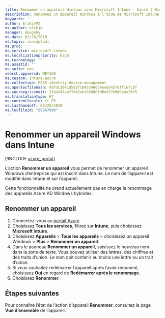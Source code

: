 ```yaml
---
title: Renommer un appareil Windows avec Microsoft Intune - Azure | Microsoft Docs
description: Renommez un appareil Windows à l’aide de Microsoft Intune.
keywords: ''
author: ErikjeMS
ms.author: erikje
manager: dougeby
ms.date: 02/26/2019
ms.topic: conceptual
ms.prod: ''
ms.service: microsoft-intune
ms.localizationpriority: high
ms.technology: ''
ms.assetid: ''
ms.suite: ems
search.appverid: MET150
ms.custom: intune-azure
ms.collection: M365-identity-device-management
ms.openlocfilehash: 8dfdc3641d583fc045346034ee8543feff1e7cbf
ms.sourcegitcommit: 1144247aa7f042eb1b99d8fd8dd17b909eae38c5
ms.translationtype: HT
ms.contentlocale: fr-FR
ms.lasthandoff: 03/28/2019
ms.locfileid: "59567099"
---
```

# <a name="rename-a-windows-device-in-intune"></a>Renommer un appareil Windows dans Intune


[!INCLUDE [azure_portal](./includes/azure_portal.md)]

L’action **Renommer un appareil** vous permet de renommer un appareil Windows d’entreprise qui est inscrit dans Intune. Le nom de l’appareil est modifié dans Intune et sur l’appareil. 

Cette fonctionnalité ne prend actuellement pas en charge le renommage des appareils Azure AD Windows hybrides.

## <a name="rename-a-device"></a>Renommer un appareil

1. Connectez-vous au [portail Azure](https://portal.azure.com).
2. Choisissez **Tous les services**, filtrez sur **Intune**, puis choisissez **Microsoft Intune**.
3. Choisissez **Appareils** > **Tous les appareils** > choisissez un appareil Windows > **Plus** > **Renommer un appareil**.
4. Dans le panneau **Renommer un appareil**, saisissez le nouveau nom dans la zone de texte. Vous pouvez utiliser des lettres, des chiffres et des traits d’union. Le nom doit contenir au moins une lettre ou un trait d’union.
5. Si vous souhaitez redémarrer l’appareil après l’avoir renommé, choisissez **Oui** en regard de **Redémarrer après le renommage**.
6. Choisissez **Renommer**.



## <a name="next-steps"></a>Étapes suivantes

Pour connaître l’état de l’action d’appareil **Renommer**, consultez la page **Vue d’ensemble** de l’appareil.
